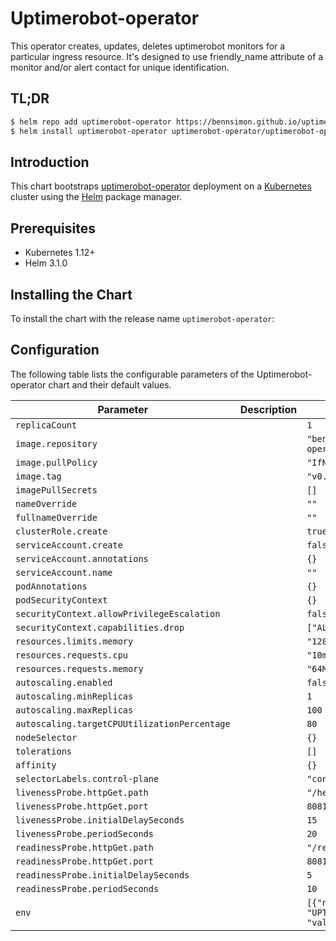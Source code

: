 
Uptimerobot-operator
===========

This operator creates, updates, deletes uptimerobot monitors for a particular ingress resource. It's designed to use friendly_name attribute of a monitor and/or alert contact for unique identification.


## TL;DR

```bash
$ helm repo add uptimerobot-operator https://bennsimon.github.io/uptimerobot-operator/
$ helm install uptimerobot-operator uptimerobot-operator/uptimerobot-operator
```

## Introduction

This chart bootstraps  [uptimerobot-operator](https://github.com/bennsimon/uptimerobot-operator) deployment on a [Kubernetes](http://kubernetes.io) cluster using the [Helm](https://helm.sh) package manager.

## Prerequisites

- Kubernetes 1.12+
- Helm 3.1.0

## Installing the Chart

To install the chart with the release name `uptimerobot-operator`:

## Configuration

The following table lists the configurable parameters of the Uptimerobot-operator chart and their default values.

| Parameter                                    | Description | Default                                                    |
|----------------------------------------------|-------------|------------------------------------------------------------|
| `replicaCount`                               |             | `1`                                                        |
| `image.repository`                           |             | `"bennsimon/uptimerobot-operator"`                         |
| `image.pullPolicy`                           |             | `"IfNotPresent"`                                           |
| `image.tag`                                  |             | `"v0.0.1-alpha-r1"`                                        |
| `imagePullSecrets`                           |             | `[]`                                                       |
| `nameOverride`                               |             | `""`                                                       |
| `fullnameOverride`                           |             | `""`                                                       |
| `clusterRole.create`                         |             | `true`                                                     |
| `serviceAccount.create`                      |             | `false`                                                    |
| `serviceAccount.annotations`                 |             | `{}`                                                       |
| `serviceAccount.name`                        |             | `""`                                                       |
| `podAnnotations`                             |             | `{}`                                                       |
| `podSecurityContext`                         |             | `{}`                                                       |
| `securityContext.allowPrivilegeEscalation`   |             | `false`                                                    |
| `securityContext.capabilities.drop`          |             | `["ALL"]`                                                  |
| `resources.limits.memory`                    |             | `"128Mi"`                                                  |
| `resources.requests.cpu`                     |             | `"10m"`                                                    |
| `resources.requests.memory`                  |             | `"64Mi"`                                                   |
| `autoscaling.enabled`                        |             | `false`                                                    |
| `autoscaling.minReplicas`                    |             | `1`                                                        |
| `autoscaling.maxReplicas`                    |             | `100`                                                      |
| `autoscaling.targetCPUUtilizationPercentage` |             | `80`                                                       |
| `nodeSelector`                               |             | `{}`                                                       |
| `tolerations`                                |             | `[]`                                                       |
| `affinity`                                   |             | `{}`                                                       |
| `selectorLabels.control-plane`               |             | `"controller-manager"`                                     |
| `livenessProbe.httpGet.path`                 |             | `"/healthz"`                                               |
| `livenessProbe.httpGet.port`                 |             | `8081`                                                     |
| `livenessProbe.initialDelaySeconds`          |             | `15`                                                       |
| `livenessProbe.periodSeconds`                |             | `20`                                                       |
| `readinessProbe.httpGet.path`                |             | `"/readyz"`                                                |
| `readinessProbe.httpGet.port`                |             | `8081`                                                     |
| `readinessProbe.initialDelaySeconds`         |             | `5`                                                        |
| `readinessProbe.periodSeconds`               |             | `10`                                                       |
| `env`                                        |             | `[{"name": "UPTIME_ROBOT_API_KEY", "value": "<api-key>"}]` |
